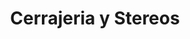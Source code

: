 ---
title: "Cerrajeria y Stereos"
url: /san-salvador/cerrajeria-y-stereos/
shop: Schlüsseldienst
---